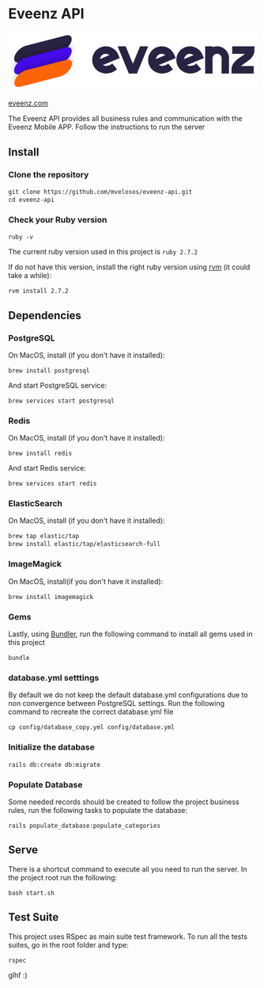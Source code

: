 # Eveenz API

![eveenz logo](https://github.com/mvelosos/eveenz-api/blob/master/app/assets/images/home_logo.png?raw=true)

[eveenz.com](https://eveenz.com)

The Eveenz API provides all business rules and communication with the Eveenz Mobile APP. Follow the instructions to run the server

## Install

### Clone the repository

```shell
git clone https://github.com/mvelosos/eveenz-api.git
cd eveenz-api
```

### Check your Ruby version

```shell
ruby -v
```

The current ruby version used in this project is `ruby 2.7.2`

If do not have this version, install the right ruby version using [rvm](https://rvm.io/) (it could take a while):

```shell
rvm install 2.7.2
```

## Dependencies

### PostgreSQL
On MacOS, install (if you don't have it installed):
```shell
brew install postgresql
```
And start PostgreSQL service:
```shell
brew services start postgresql
```
### Redis
On MacOS, install (if you don't have it installed):
```shell
brew install redis
```
And start Redis service:
```shell
brew services start redis
```
### ElasticSearch
On MacOS, install (if you don't have it installed):
```shell
brew tap elastic/tap
brew install elastic/tap/elasticsearch-full
```

### ImageMagick
On MacOS, install(if you don't have it installed):
```shell
brew install imagemagick
```

### Gems
Lastly, using [Bundler](https://github.com/bundler/bundler), run the following command to install all gems used in this project

```shell
bundle
```

### database.yml setttings
By default we do not keep the default database.yml configurations due to non convergence between PostgreSQL settings. Run the following command to recreate the correct database.yml file
```shell
cp config/database_copy.yml config/database.yml
```
### Initialize the database

```shell
rails db:create db:migrate
```

### Populate Database
Some needed records should be created to follow the project business rules, run the following tasks to populate the database:
```shell
rails populate_database:populate_categories
```

## Serve
There is a shortcut command to execute all you need to run the server. In the project root run the following:
```shell
bash start.sh
```

## Test Suite
This project uses RSpec as main suite test framework. To run all the tests suites, go in the root folder and type:
```shell
rspec
```

glhf :)